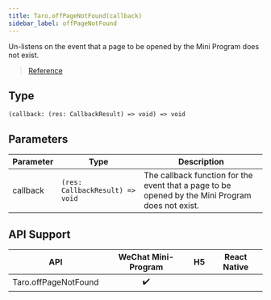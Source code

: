 ```yaml
---
title: Taro.offPageNotFound(callback)
sidebar_label: offPageNotFound
---
```


Un-listens on the event that a page to be opened by the Mini Program does not exist.

> [Reference](https://developers.weixin.qq.com/miniprogram/dev/api/base/app/app-event/wx.offPageNotFound.html)

## Type

```tsx
(callback: (res: CallbackResult) => void) => void
```

## Parameters

<table>
  <thead>
    <tr>
      <th>Parameter</th>
      <th>Type</th>
      <th>Description</th>
    </tr>
  </thead>
  <tbody>
    <tr>
      <td>callback</td>
      <td><code>(res: CallbackResult) =&gt; void</code></td>
      <td>The callback function for the event that a page to be opened by the Mini Program does not exist.</td>
    </tr>
  </tbody>
</table>

## API Support

|         API          | WeChat Mini-Program | H5 | React Native |
|:--------------------:|:-------------------:|:--:|:------------:|
| Taro.offPageNotFound |         ✔️          |    |              |
